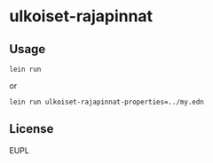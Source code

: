 # ulkoiset-rajapinnat


## Usage

`lein run`

or

`lein run ulkoiset-rajapinnat-properties=../my.edn`

## License

EUPL